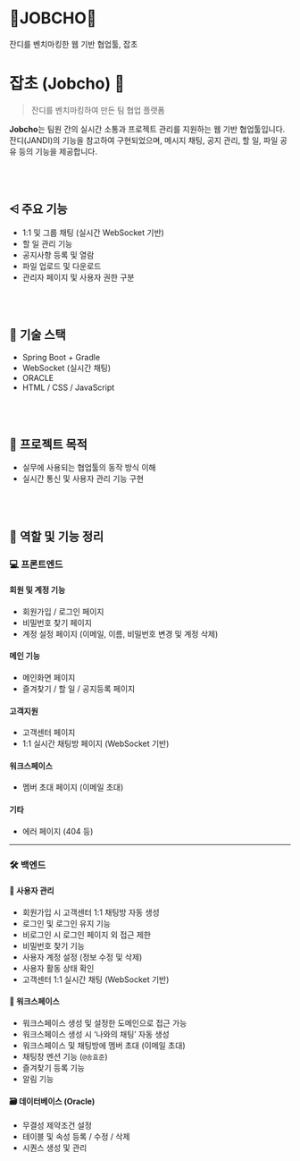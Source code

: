 # 🌿JOBCHO🌿
잔디를 벤치마킹한 웹 기반 협업툴, 잡초

# 잡초 (Jobcho) 🌱
> 잔디를 벤치마킹하여 만든 팀 협업 플랫폼

**Jobcho**는 팀원 간의 실시간 소통과 프로젝트 관리를 지원하는 웹 기반 협업툴입니다.  
잔디(JANDI)의 기능을 참고하여 구현되었으며, 메시지 채팅, 공지 관리, 할 일, 파일 공유 등의 기능을 제공합니다.

<br><br>

## ⩤ 주요 기능
- 1:1 및 그룹 채팅 (실시간 WebSocket 기반)
- 할 일 관리 기능
- 공지사항 등록 및 열람
- 파일 업로드 및 다운로드
- 관리자 페이지 및 사용자 권한 구분

<br><br>

## 📠 기술 스택
- Spring Boot + Gradle
- WebSocket (실시간 채팅)
- ORACLE
- HTML / CSS / JavaScript
  
<br><br>

## 🥅 프로젝트 목적
- 실무에 사용되는 협업툴의 동작 방식 이해
- 실시간 통신 및 사용자 관리 기능 구현

<br><br>

## 🔧 역할 및 기능 정리

### 💻 프론트엔드

#### 회원 및 계정 기능
- 회원가입 / 로그인 페이지
- 비밀번호 찾기 페이지
- 계정 설정 페이지 (이메일, 이름, 비밀번호 변경 및 계정 삭제)

#### 메인 기능
- 메인화면 페이지
- 즐겨찾기 / 할 일 / 공지등록 페이지

#### 고객지원
- 고객센터 페이지
- 1:1 실시간 채팅방 페이지 (WebSocket 기반)

#### 워크스페이스
- 멤버 초대 페이지 (이메일 초대)

#### 기타
- 에러 페이지 (404 등)

---

### 🛠 백엔드

#### 🧑 사용자 관리
- 회원가입 시 고객센터 1:1 채팅방 자동 생성
- 로그인 및 로그인 유지 기능
- 비로그인 시 로그인 페이지 외 접근 제한
- 비밀번호 찾기 기능
- 사용자 계정 설정 (정보 수정 및 삭제)
- 사용자 활동 상태 확인
- 고객센터 1:1 실시간 채팅 (WebSocket 기반)

#### 🏢 워크스페이스
- 워크스페이스 생성 및 설정한 도메인으로 접근 가능
- 워크스페이스 생성 시 ‘나와의 채팅’ 자동 생성
- 워크스페이스 및 채팅방에 멤버 초대 (이메일 초대)
- 채팅창 멘션 기능 (`@송효준`)
- 즐겨찾기 등록 기능
- 알림 기능

#### 🗃 데이터베이스 (Oracle)
- 무결성 제약조건 설정
- 테이블 및 속성 등록 / 수정 / 삭제
- 시퀀스 생성 및 관리
